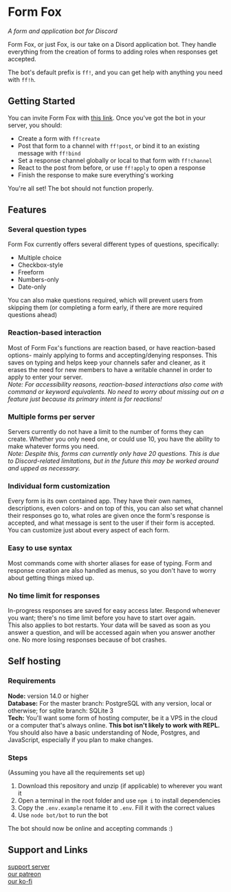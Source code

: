 # Form Fox
*A form and application bot for Discord*

Form Fox, or just Fox, is our take on a Disord application bot. They handle everything from the creation of forms to adding roles when responses get accepted.

The bot's default prefix is `ff!`, and you can get help with anything you need with `ff!h`.

## Getting Started
You can invite Form Fox with [this link](https://discord.com/oauth2/authorize?client_id=737192331241062462&permissions=268561472&scope=bot). Once you've got the bot in your server, you should:
- Create a form with `ff!create`
- Post that form to a channel with `ff!post`, or bind it to an existing message with `ff!bind`
- Set a response channel globally or local to that form with `ff!channel`
- React to the post from before, or use `ff!apply` to open a response
- Finish the response to make sure everything's working

You're all set! The bot should not function properly.

## Features
### Several question types
Form Fox currently offers several different types of questions, specifically:
- Multiple choice
- Checkbox-style
- Freeform
- Numbers-only
- Date-only

You can also make questions required, which will prevent users from skipping them (or completing a form early, if there are more required questions ahead)

### Reaction-based interaction
Most of Form Fox's functions are reaction based, or have reaction-based options- mainly applying to forms and accepting/denying responses. This saves on typing and helps keep your channels safer and cleaner, as it erases the need for new members to have a writable channel in order to apply to enter your server.  
*Note: For accessibility reasons, reaction-based interactions also come with command or keyword equivalents. No need to worry about missing out on a feature just because its primary intent is for reactions!*

### Multiple forms per server
Servers currently do not have a limit to the number of forms they can create. Whether you only need one, or could use 10, you have the ability to make whatever forms you need.  
*Note: Despite this, forms can currently only have 20 questions. This is due to Discord-related limitations, but in the future this may be worked around and upped as necessary.*

### Individual form customization
Every form is its own contained app. They have their own names, descriptions, even colors- and on top of this, you can also set what channel their responses go to, what roles are given once the form's response is accepted, and what message is sent to the user if their form is accepted. You can customize just about every aspect of each form.

### Easy to use syntax
Most commands come with shorter aliases for ease of typing. Form and response creation are also handled as menus, so you don't have to worry about getting things mixed up.

### No time limit for responses
In-progress responses are saved for easy access later. Respond whenever you want; there's no time limit before you have to start over again.  
This also applies to bot restarts. Your data will be saved as soon as you answer a question, and will be accessed again when you answer another one. No more losing responses because of bot crashes.

## Self hosting
### Requirements
**Node:** version 14.0 or higher  
**Database:** For the master branch: PostgreSQL with any version, local or otherwise; for sqlite branch: SQLite 3  
**Tech:** You'll want some form of hosting computer, be it a VPS in the cloud or a computer that's always online. **This bot isn't likely to work with REPL.**  
You should also have a basic understanding of Node, Postgres, and JavaScript, especially if you plan to make changes.

### Steps
(Assuming you have all the requirements set up)
1. Download this repository and unzip (if applicable) to wherever you want it
2. Open a terminal in the root folder and use `npm i` to install dependencies
3. Copy the `.env.example` rename it to `.env`. Fill it with the correct values
4. Use `node bot/bot` to run the bot

The bot should now be online and accepting commands :)

## Support and Links
[support server](https://discord.gg/EvDmXGt)  
[our patreon](https://patreon.com/greysdawn)  
[our ko-fi](https://ko-fi.com/greysdawn)
